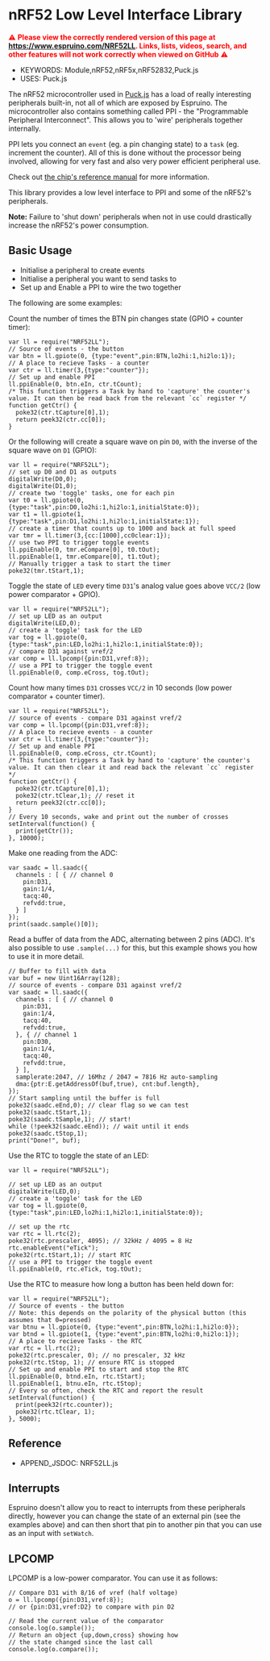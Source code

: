 <!--- Copyright (c) 2017 Gordon Williams, Pur3 Ltd. See the file LICENSE for copying permission. -->
nRF52 Low Level Interface Library
=================================

<span style="color:red">:warning: **Please view the correctly rendered version of this page at https://www.espruino.com/NRF52LL. Links, lists, videos, search, and other features will not work correctly when viewed on GitHub** :warning:</span>

* KEYWORDS: Module,nRF52,nRF5x,nRF52832,Puck.js
* USES: Puck.js

The nRF52 microcontroller used in [Puck.js](/Puck.js) has a load of really interesting peripherals built-in, not all of which are exposed by Espruino. The microcontroller also contains something called PPI - the "Programmable Peripheral Interconnect". This allows you to 'wire' peripherals together internally.

PPI lets you connect an `event` (eg. a pin changing state) to a `task` (eg. increment the counter). All of this is done without the processor being involved, allowing for very fast and also very power efficient peripheral use.

Check out [the chip's reference manual](http://infocenter.nordicsemi.com/pdf/nRF52832_PS_v1.1.pdf) for more information.

This library provides a low level interface to PPI and some of the nRF52's peripherals.

**Note:** Failure to 'shut down' peripherals when not in use could drastically increase the nRF52's power consumption.


Basic Usage
-----------

* Initialise a peripheral to create events
* Initialise a peripheral you want to send tasks to
* Set up and Enable a PPI to wire the two together

The following are some examples:

Count the number of times the BTN pin changes state (GPIO + counter timer):

```
var ll = require("NRF52LL");
// Source of events - the button
var btn = ll.gpiote(0, {type:"event",pin:BTN,lo2hi:1,hi2lo:1});
// A place to recieve Tasks - a counter
var ctr = ll.timer(3,{type:"counter"});
// Set up and enable PPI
ll.ppiEnable(0, btn.eIn, ctr.tCount);
/* This function triggers a Task by hand to 'capture' the counter's
value. It can then be read back from the relevant `cc` register */
function getCtr() {
  poke32(ctr.tCapture[0],1);
  return peek32(ctr.cc[0]);
}
```

Or the following will create a square wave on pin `D0`, with the inverse of the square wave on `D1` (GPIO):

```
var ll = require("NRF52LL");
// set up D0 and D1 as outputs
digitalWrite(D0,0);
digitalWrite(D1,0);
// create two 'toggle' tasks, one for each pin
var t0 = ll.gpiote(0, {type:"task",pin:D0,lo2hi:1,hi2lo:1,initialState:0});
var t1 = ll.gpiote(1, {type:"task",pin:D1,lo2hi:1,hi2lo:1,initialState:1});
// create a timer that counts up to 1000 and back at full speed
var tmr = ll.timer(3,{cc:[1000],cc0clear:1});
// use two PPI to trigger toggle events
ll.ppiEnable(0, tmr.eCompare[0], t0.tOut);
ll.ppiEnable(1, tmr.eCompare[0], t1.tOut);
// Manually trigger a task to start the timer
poke32(tmr.tStart,1);
```

Toggle the state of `LED` every time `D31`'s analog value goes above `VCC/2` (low power comparator + GPIO).

```
var ll = require("NRF52LL");
// set up LED as an output
digitalWrite(LED,0);
// create a 'toggle' task for the LED
var tog = ll.gpiote(0, {type:"task",pin:LED,lo2hi:1,hi2lo:1,initialState:0});
// compare D31 against vref/2
var comp = ll.lpcomp({pin:D31,vref:8});
// use a PPI to trigger the toggle event
ll.ppiEnable(0, comp.eCross, tog.tOut);
```

Count how many times `D31` crosses `VCC/2` in 10 seconds  (low power comparator + counter timer).

```
var ll = require("NRF52LL");
// source of events - compare D31 against vref/2
var comp = ll.lpcomp({pin:D31,vref:8});
// A place to recieve events - a counter
var ctr = ll.timer(3,{type:"counter"});
// Set up and enable PPI
ll.ppiEnable(0, comp.eCross, ctr.tCount);
/* This function triggers a Task by hand to 'capture' the counter's value. It can then clear it and read back the relevant `cc` register */
function getCtr() {
  poke32(ctr.tCapture[0],1);
  poke32(ctr.tClear,1); // reset it
  return peek32(ctr.cc[0]);
}
// Every 10 seconds, wake and print out the number of crosses
setInterval(function() {
  print(getCtr());
}, 10000);
```

Make one reading from the ADC:

```
var saadc = ll.saadc({
  channels : [ { // channel 0
    pin:D31,
    gain:1/4,
    tacq:40,
    refvdd:true,
  } ]
});
print(saadc.sample()[0]);
```

Read a buffer of data from the ADC, alternating between 2 pins (ADC).
It's also possible to use `.sample(...)` for this, but this example
shows you how to use it in more detail.

```
// Buffer to fill with data
var buf = new Uint16Array(128);
// source of events - compare D31 against vref/2
var saadc = ll.saadc({
  channels : [ { // channel 0
    pin:D31,
    gain:1/4,
    tacq:40,
    refvdd:true,
  }, { // channel 1
    pin:D30,
    gain:1/4,
    tacq:40,
    refvdd:true,
  } ],
  samplerate:2047, // 16Mhz / 2047 = 7816 Hz auto-sampling
  dma:{ptr:E.getAddressOf(buf,true), cnt:buf.length},
});
// Start sampling until the buffer is full
poke32(saadc.eEnd,0); // clear flag so we can test
poke32(saadc.tStart,1);
poke32(saadc.tSample,1); // start!
while (!peek32(saadc.eEnd)); // wait until it ends
poke32(saadc.tStop,1);
print("Done!", buf);
```

Use the RTC to toggle the state of an LED:

```
var ll = require("NRF52LL");

// set up LED as an output
digitalWrite(LED,0);
// create a 'toggle' task for the LED
var tog = ll.gpiote(0, {type:"task",pin:LED,lo2hi:1,hi2lo:1,initialState:0});

// set up the rtc
var rtc = ll.rtc(2);
poke32(rtc.prescaler, 4095); // 32kHz / 4095 = 8 Hz
rtc.enableEvent("eTick");
poke32(rtc.tStart,1); // start RTC
// use a PPI to trigger the toggle event
ll.ppiEnable(0, rtc.eTick, tog.tOut);
```

Use the RTC to measure how long a button has been held down for:

```
var ll = require("NRF52LL");
// Source of events - the button
// Note: this depends on the polarity of the physical button (this assumes that 0=pressed)
var btnu = ll.gpiote(0, {type:"event",pin:BTN,lo2hi:1,hi2lo:0});
var btnd = ll.gpiote(1, {type:"event",pin:BTN,lo2hi:0,hi2lo:1});
// A place to recieve Tasks - the RTC
var rtc = ll.rtc(2);
poke32(rtc.prescaler, 0); // no prescaler, 32 kHz
poke32(rtc.tStop, 1); // ensure RTC is stopped
// Set up and enable PPI to start and stop the RTC
ll.ppiEnable(0, btnd.eIn, rtc.tStart);
ll.ppiEnable(1, btnu.eIn, rtc.tStop);
// Every so often, check the RTC and report the result
setInterval(function() {
  print(peek32(rtc.counter));
  poke32(rtc.tClear, 1);  
}, 5000);
```

Reference
---------

* APPEND_JSDOC: NRF52LL.js


Interrupts
----------

Espruino doesn't allow you to react to interrupts from these peripherals
directly, however you can change the state of an external pin (see the
examples above) and can then short that pin to another pin that you can
use as an input with `setWatch`.


LPCOMP
------

LPCOMP is a low-power comparator. You can use it as follows:

```
// Compare D31 with 8/16 of vref (half voltage)
o = ll.lpcomp({pin:D31,vref:8});
// or {pin:D31,vref:D2} to compare with pin D2

// Read the current value of the comparator
console.log(o.sample());
// Return an object {up,down,cross} showing how
// the state changed since the last call
console.log(o.compare());
```
